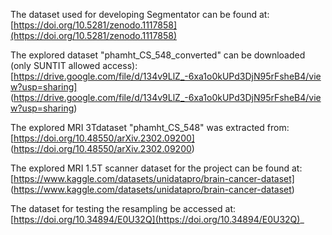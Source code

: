 The dataset used for developing Segmentator can be found at:
[https://doi.org/10.5281/zenodo.1117858](https://doi.org/10.5281/zenodo.1117858)

The explored dataset "phamht_CS_548_converted" can be downloaded (only SUNTIT allowed access):
[https://drive.google.com/file/d/134v9LlZ_-6xa1o0kUPd3DjN95rFsheB4/view?usp=sharing] (https://drive.google.com/file/d/134v9LlZ_-6xa1o0kUPd3DjN95rFsheB4/view?usp=sharing)

The explored MRI 3Tdataset "phamht_CS_548" was extracted from:
[https://doi.org/10.48550/arXiv.2302.09200] (https://doi.org/10.48550/arXiv.2302.09200)

The explored MRI 1.5T scanner dataset  for the project can be found at:
[https://www.kaggle.com/datasets/unidatapro/brain-cancer-dataset] (https://www.kaggle.com/datasets/unidatapro/brain-cancer-dataset)

The dataset for testing the resampling be accessed at:
[https://doi.org/10.34894/E0U32Q](https://doi.org/10.34894/E0U32Q)_


